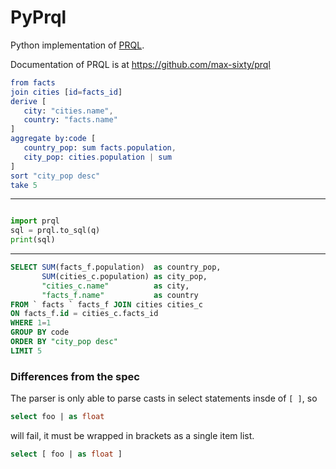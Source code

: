 # PyPrql

Python implementation of [PRQL](https://github.com/max-sixty/prql).

Documentation of PRQL is at https://github.com/max-sixty/prql

```elm
from facts
join cities [id=facts_id]
derive [
   city: "cities.name",
   country: "facts.name"
]
aggregate by:code [
   country_pop: sum facts.population,
   city_pop: cities.population | sum
]
sort "city_pop desc"
take 5   
```
---

```python

import prql
sql = prql.to_sql(q)
print(sql)
```

---

```sql
SELECT SUM(facts_f.population)  as country_pop,
       SUM(cities_c.population) as city_pop,
       "cities_c.name"          as city,
       "facts_f.name"           as country
FROM ` facts ` facts_f JOIN cities cities_c
ON facts_f.id = cities_c.facts_id
WHERE 1=1
GROUP BY code
ORDER BY "city_pop desc"
LIMIT 5

```

### Differences from the spec

The parser is only able to parse casts in select statements insde of `[ ]`, so

```sql
select foo | as float
```

will fail, it must be wrapped in brackets as a single item list.

```sql
select [ foo | as float ]
```


